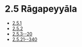 # 2.5 Rāgapeyyāla

* [2.5.1](2.5/2.5.1.md)
* [2.5.2](2.5/2.5.2.md)
* [2.5.3--20](2.5/2.5.3--20.md)
* [2.5.21--340](2.5/2.5.21--340.md)
